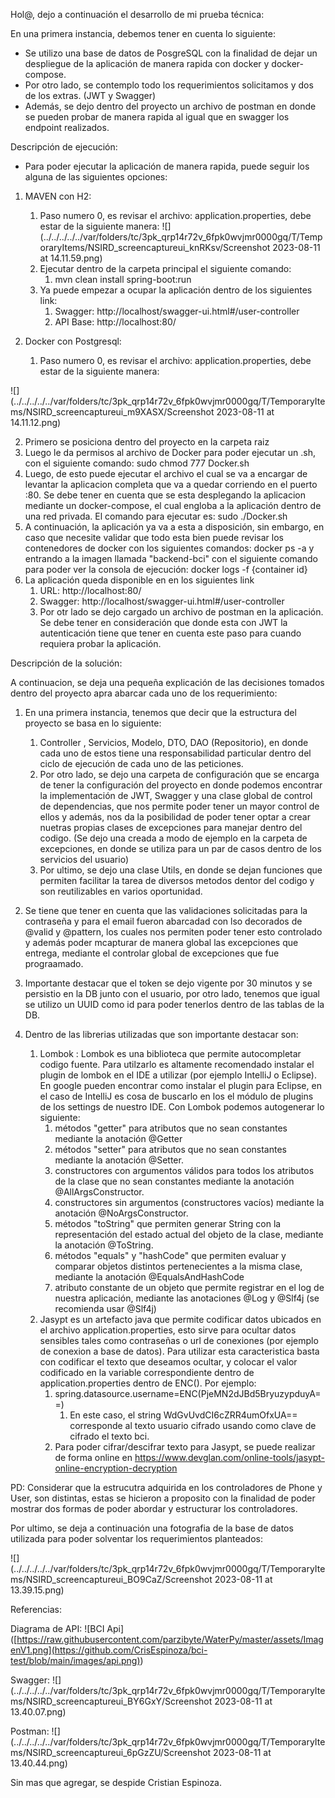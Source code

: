 Hol@, dejo a continuación el desarrollo de mi prueba técnica:

En una primera instancia, debemos tener en cuenta lo siguiente: 

* Se utilizo una base de datos de PosgreSQL con la finalidad de dejar 
un despliegue de la aplicación de manera rapida con docker y docker-compose.
* Por otro lado, se contemplo todo los requerimientos solicitamos y dos de los extras. (JWT y Swagger)
* Además, se dejo dentro del proyecto un archivo de postman en donde se pueden
probar de manera rapida al igual que en swagger los endpoint realizados.

Descripción de ejecución: 

* Para poder ejecutar la aplicación de manera rapida, puede seguir los alguna de las siguientes opciones:
1. MAVEN con H2:
    1. Paso numero 0, es revisar el archivo: application.properties, debe estar de la siguiente manera:
       ![](../../../../../var/folders/tc/3pk_qrp14r72v_6fpk0wvjmr0000gq/T/TemporaryItems/NSIRD_screencaptureui_knRKsv/Screenshot 2023-08-11 at 14.11.59.png)
    2. Ejecutar dentro de la carpeta principal el siguiente comando:
        1. mvn clean install spring-boot:run
    3. Ya puede empezar a ocupar la aplicación dentro de los siguientes link:
        1. Swagger: http://localhost/swagger-ui.html#/user-controller
        2. API Base:  http://localhost:80/

2. Docker con Postgresql:
   1. Paso numero 0, es revisar el archivo: application.properties, debe estar de la siguiente manera:

![](../../../../../var/folders/tc/3pk_qrp14r72v_6fpk0wvjmr0000gq/T/TemporaryItems/NSIRD_screencaptureui_m9XASX/Screenshot 2023-08-11 at 14.11.12.png)

   2. Primero se posiciona dentro del proyecto en la carpeta raiz
   3. Luego le da permisos al archivo de Docker para poder ejecutar un .sh, con el siguiente 
     comando: sudo chmod 777 Docker.sh 
   4. Luego, de esto puede ejecutar el archivo el cual se va a encargar de levantar la aplicacion completa
     que va a quedar corriendo en el puerto :80. Se debe tener en cuenta que se esta desplegando la aplicacion mediante 
     un docker-compose, el cual engloba a la aplicación dentro de una red privada. El comando para 
     ejecutar es: sudo ./Docker.sh
   5. A continuación, la aplicación ya va a esta a disposición, sin embargo, en caso que necesite validar 
     que todo esta bien puede revisar los contenedores de docker con los siguientes comandos:
     docker ps -a y entrando a la imagen llamada "backend-bci" con el siguiente comando para poder ver la consola
     de ejecución:  docker logs -f {container id}
   6. La aplicación queda disponible en en los siguientes link 
      1. URL: http://localhost:80/
      2. Swagger: http://localhost/swagger-ui.html#/user-controller
      3. Por otr lado se dejo cargado un archivo de postman en la aplicación. Se debe tener en consideración que donde esta con JWT la autenticación tiene que tener en cuenta este paso
     para cuando requiera probar la aplicación. 
      
Descripción de la solución: 

A continuacion, se deja una pequeña explicación de las decisiones tomados dentro del proyecto apra abarcar cada uno de los requerimiento: 

1. En una primera instancia, tenemos que decir que la estructura del proyecto se basa en lo siguiente:
   1. Controller , Servicios, Modelo, DTO, DAO (Repositorio), en donde cada uno de estos tiene una responsabilidad
   particular dentro del ciclo de ejecución de cada uno de las peticiones. 
   2. Por otro lado, se dejo una carpeta de configuración que se encarga de tener la configuración del proyecto
   en donde podemos encontrar la implementación de JWT, Swagger y una clase global de control de dependencias, que nos permite
    poder tener un mayor control de ellos y además, nos da la posibilidad de poder tener optar a crear nuetras propias
   clases de excepciones para manejar dentro del codigo. (Se dejo una creada a modo de ejemplo en la carpeta de 
   excepciones, en donde se utiliza para un par de casos dentro de los servicios del usuario)
   3. Por ultimo, se dejo una clase Utils, en donde se dejan funciones que permiten facilitar la tarea de diversos metodos
   dentor del codigo y son reutilizables en varios oportunidad.
   
2. Se tiene que tener en cuenta que las validaciones solicitadas para la contraseña y para el email
fueron abarcadad con lso decorados de @valid y @pattern, los cuales nos permiten poder tener esto controlado
y además poder mcapturar de manera global las excepciones que entrega, mediante el controlar global de excepciones
que fue prograamado. 

3. Importante destacar que el token se dejo vigente por 30 minutos y se persistio en la DB junto con el usuario, por otro lado, 
tenemos que igual se utilizo un UUID como id para poder tenerlos dentro de las tablas de la DB.

4. Dentro de las librerias utilizadas que son importante destacar son:
   1. Lombok : Lombok es una biblioteca que permite autocompletar codigo fuente. Para utilzarlo es altamente recomendado instalar el plugin de lombok en el IDE a utilizar (por ejemplo IntelliJ o Eclipse). En google pueden encontrar como instalar el plugin para Eclipse, en el caso de IntelliJ es cosa de buscarlo en los el módulo de plugins de los settings de nuestro IDE. Con Lombok podemos autogenerar lo siguiente:
      1. métodos "getter" para atributos que no sean constantes mediante la anotación @Getter 
      2. métodos "setter" para atributos que no sean constantes mediante la anotación @Setter. 
      3. constructores con argumentos válidos para todos los atributos de la clase que no sean constantes mediante la anotación @AllArgsConstructor. 
      4. constructores sin argumentos (constructores vacíos) mediante la anotación @NoArgsConstructor. 
      5. métodos "toString" que permiten generar String con la representación del estado actual del objeto de la clase, mediante la anotación @ToString. 
      6. métodos "equals" y "hashCode" que permiten evaluar y comparar objetos distintos pertenecientes a la misma clase, mediante la anotación @EqualsAndHashCode 
      7. atributo constante de un objeto que permite registrar en el log de nuestra aplicación, mediante las anotaciones @Log y @Slf4j (se recomienda usar @Slf4j)
   2. Jasypt es un artefacto java que permite codificar datos ubicados en el archivo application.properties, esto sirve para ocultar datos sensibles tales como contraseñas o url de conexiones (por ejemplo de conexion a base de datos). 
   Para utilizar esta caracteristica basta con codificar el texto que deseamos ocultar, y colocar el valor codificado en la variable correspondiente dentro de application.properties dentro de ENC(). Por ejemplo:
      1. spring.datasource.username=ENC(PjeMN2dJBd5BryuzypduyA==)
         1. En este caso, el string WdGvUvdCI6cZRR4umOfxUA== corresponde al texto usuario cifrado usando como clave de cifrado el texto bci.
      2. Para poder cifrar/descifrar texto para Jasypt, se puede realizar de forma online en https://www.devglan.com/online-tools/jasypt-online-encryption-decryption
   
PD: Considerar que la estrucutra adquirida en los controladores de Phone y User, son distintas, estas se hicieron a proposito 
con la finalidad de poder mostrar dos formas de poder abordar y estructurar los controladores.

Por ultimo, se deja a continuación una fotografia de la base de datos utilizada para poder solventar los 
requerimientos planteados: 

![](../../../../../var/folders/tc/3pk_qrp14r72v_6fpk0wvjmr0000gq/T/TemporaryItems/NSIRD_screencaptureui_BO9CaZ/Screenshot 2023-08-11 at 13.39.15.png)

Referencias:

Diagrama de API:
<span>![</span><span>BCI Api</span><span>]</span><span>(</span><span>[https://raw.githubusercontent.com/parzibyte/WaterPy/master/assets/ImagenV1.png](https://github.com/CrisEspinoza/bci-test/blob/main/images/api.png)</span><span>)</span>

Swagger: 
![](../../../../../var/folders/tc/3pk_qrp14r72v_6fpk0wvjmr0000gq/T/TemporaryItems/NSIRD_screencaptureui_BY6GxY/Screenshot 2023-08-11 at 13.40.07.png)

Postman: 
![](../../../../../var/folders/tc/3pk_qrp14r72v_6fpk0wvjmr0000gq/T/TemporaryItems/NSIRD_screencaptureui_6pGzZU/Screenshot 2023-08-11 at 13.40.44.png)

Sin mas que agregar, se despide Cristian Espinoza. 
